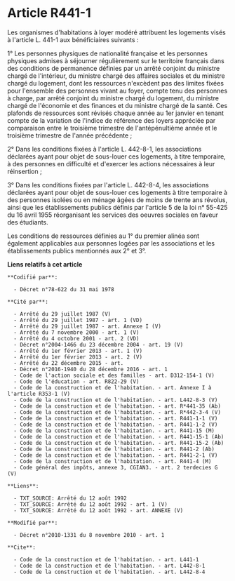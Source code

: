 # Article R441-1

Les organismes d'habitations à loyer modéré attribuent les logements visés à l'article L. 441-1 aux bénéficiaires suivants : 

1° Les personnes physiques de nationalité française et les personnes physiques admises à séjourner régulièrement sur le
territoire français dans des conditions de permanence définies par un arrêté conjoint du ministre chargé de l'intérieur, du
ministre chargé des affaires sociales et du ministre chargé du logement, dont les ressources n'excèdent pas des limites
fixées pour l'ensemble des personnes vivant au foyer, compte tenu des personnes à charge, par arrêté conjoint du ministre
chargé du logement, du ministre chargé de l'économie et des finances et du ministre chargé de la santé. Ces plafonds de
ressources sont révisés chaque année au 1er janvier en tenant compte de la variation de l'indice de référence des loyers
appréciée par comparaison entre le troisième trimestre de l'antépénultième année et le troisième trimestre de l'année
précédente ; 

2° Dans les conditions fixées à l'article L. 442-8-1, les associations déclarées ayant pour objet de sous-louer ces
logements, à titre temporaire, à des personnes en difficulté et d'exercer les actions nécessaires à leur réinsertion ; 

3° Dans les conditions fixées par l'article L. 442-8-4, les associations déclarées ayant pour objet de sous-louer ces
logements à titre temporaire à des personnes isolées ou en ménage âgées de moins de trente ans révolus, ainsi que les
établissements publics définis par l'article 5 de la loi n° 55-425 du 16 avril 1955 réorganisant les services des oeuvres
sociales en faveur des étudiants. 

Les conditions de ressources définies au 1° du premier alinéa sont également applicables aux personnes logées par les
associations et les établissements publics mentionnés aux 2° et 3°.

**Liens relatifs à cet article**

	**Codifié par**:

	  - Décret n°78-622 du 31 mai 1978

	**Cité par**:

	  - Arrêté du 29 juillet 1987 (V)
	  - Arrêté du 29 juillet 1987 - art. 1 (VD)
	  - Arrêté du 29 juillet 1987 - art. Annexe I (V)
	  - Arrêté du 7 novembre 2000 - art. 1 (V)
	  - Arrêté du 4 octobre 2001 - art. 2 (VD)
	  - Décret n°2004-1466 du 23 décembre 2004 - art. 19 (V)
	  - Arrêté du 1er février 2013 - art. 1 (V)
	  - Arrêté du 1er février 2013 - art. 2 (V)
	  - Arrêté du 22 décembre 2015 - art.
	  - Décret n°2016-1940 du 28 décembre 2016 - art. 1
	  - Code de l'action sociale et des familles - art. D312-154-1 (V)
	  - Code de l'éducation - art. R822-29 (V)
	  - Code de la construction et de l'habitation. - art. Annexe I à l'article R353-1 (V)
	  - Code de la construction et de l'habitation. - art. L442-8-3 (V)
	  - Code de la construction et de l'habitation. - art. R*441-35 (Ab)
	  - Code de la construction et de l'habitation. - art. R*442-3-4 (V)
	  - Code de la construction et de l'habitation. - art. R441-1-1 (V)
	  - Code de la construction et de l'habitation. - art. R441-1-2 (V)
	  - Code de la construction et de l'habitation. - art. R441-15 (M)
	  - Code de la construction et de l'habitation. - art. R441-15-1 (Ab)
	  - Code de la construction et de l'habitation. - art. R441-15-2 (Ab)
	  - Code de la construction et de l'habitation. - art. R441-2 (Ab)
	  - Code de la construction et de l'habitation. - art. R441-2-1 (V)
	  - Code de la construction et de l'habitation. - art. R441-4 (M)
	  - Code général des impôts, annexe 3, CGIAN3. - art. 2 terdecies G (V)

	**Liens**:

	  - TXT_SOURCE: Arrêté du 12 août 1992
	  - TXT_SOURCE: Arrêté du 12 août 1992 - art. 1 (V)
	  - TXT_SOURCE: Arrêté du 12 août 1992 - art. ANNEXE (V)

	**Modifié par**:

	  - Décret n°2010-1331 du 8 novembre 2010 - art. 1

	**Cite**:

	  - Code de la construction et de l'habitation. - art. L441-1
	  - Code de la construction et de l'habitation. - art. L442-8-1
	  - Code de la construction et de l'habitation. - art. L442-8-4
